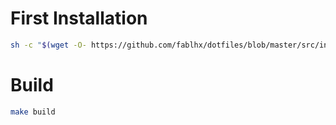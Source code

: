 # First Installation

```bash
sh -c "$(wget -O- https://github.com/fablhx/dotfiles/blob/master/src/install.sh)"
```

# Build

```bash
make build
```
